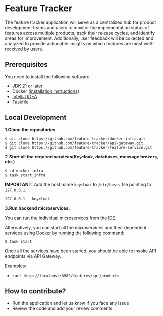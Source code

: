 # Feature Tracker
The feature tracker application will serve as a centralized hub for product development teams and users 
to monitor the implementation status of features across multiple products, track their release cycles, 
and identify areas for improvement. Additionally, user feedback will be collected and analyzed to provide 
actionable insights on which features are most well-received by users.

## Prerequisites
You need to install the following software:

* JDK 21 or later
* Docker ([installation instructions](https://docs.docker.com/engine/install/))
* [IntelliJ IDEA](https://www.jetbrains.com/idea/)
* [Taskfile](https://taskfile.dev/)

## Local Development

**1.Clone the repositories**

```shell
$ git clone https://github.com/feature-tracker/docker-infra.git
$ git clone https://github.com/feature-tracker/api-gateway.git
$ git clone https://github.com/feature-tracker/feature-service.git
```

**2.Start all the required services(Keycloak, databases, message brokers, etc.)**

```shell
$ cd docker-infra
$ task start_infra
```

**IMPORTANT:** Add the host name `keycloak` to `/etc/hosts` file pointing to `127.0.0.1`.

```shell
127.0.0.1   keycloak
```

**3.Run backend microservices.**

You can run the individual microservices from the IDE. 

Alternatively, you can start all the microservices and their dependent services using Docker by running the following command:

```shell
$ task start
```

Once all the services have been started, you should be able to invoke API endpoints via API Gateway.

Examples:

* `curl http://localhost:8989/features/api/products`

## How to contribute?
* Run the application and let us know if you face any issue
* Review the code and add your review comments
